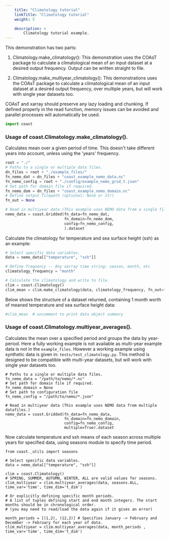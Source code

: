 ```yaml
---
    title: "Climatology tutorial"
    linkTitle: "Climatology tutorial"
    weight: 5

    description: >
        Climatology tutorial example.
---
```

This demonstration has two parts:

1)  Climatology.make_climatology():
    This demonstration uses the COAsT package to calculate a climatological mean of an
    input dataset at a desired output frequency. Output can be written straight
    to file.

2) Climatology.make_multiyear_climatology():
    This demonstrations uses the COAsT package to calculate a climatological mean of an
    input dataset at a desired output frequency, over multiple years, but will work with single year datasets too.

COAsT and xarray should preserve any lazy loading and chunking. If defined
properly in the read function, memory issues can be avoided and parallel
processes will automatically be used.


```python
import coast
```

### Usage of coast.Climatology.make_climatology().

Calculates mean over a given period of time. This doesn't take different years into account, unless using the
'years' frequency.


```python
root = "./"
# Paths to a single or multiple data files.
dn_files = root + "./example_files/"
fn_nemo_dat = dn_files + "coast_example_nemo_data.nc"
fn_nemo_config = root + "./config/example_nemo_grid_t.json"
# Set path for domain file if required.
fn_nemo_dom = dn_files + "coast_example_nemo_domain.nc"
# Define output filepath (optional: None or str)
fn_out = None

# Read in multiyear data (This example uses NEMO data from a single file.)
nemo_data = coast.Gridded(fn_data=fn_nemo_dat,
                          fn_domain=fn_nemo_dom,
                          config=fn_nemo_config,
                          ).dataset

```

Calculate the climatology for temperature and sea surface height (ssh) as an example:


```python
# Select specific data variables.
data = nemo_data[["temperature", "ssh"]]

# Define frequency -- Any xarray time string: season, month, etc
climatology_frequency = "month"

# Calculate the climatology and write to file.
clim = coast.Climatology()
clim_mean = clim.make_climatology(data, climatology_frequency, fn_out=fn_out)
```

Below shows the structure of a dataset returned, containing 1 month worth of meaned temperature and sea surface height data:


```python
#clim_mean  # uncomment to print data object summary
```

### Usage of coast.Climatology.multiyear_averages().

Calculates the mean over a specified period and groups the data by year-period. Here a fully working example is not available as multi-year example data is not in the `example_files`. However a working example using synthetic data is given in: `tests/test_climatology.py`. This method is designed to be compatible with multi-year datasets, but will work with single year datasets too.

```
# Paths to a single or multiple data files.
fn_nemo_data = "/path/to/nemo/*.nc"
# Set path for domain file if required.
fn_nemo_domain = None
# Set path to configuration file
fn_nemo_config = "/path/to/nemo/*.json"

# Read in multiyear data (This example uses NEMO data from multiple datafiles.)
nemo_data = coast.Gridded(fn_data=fn_nemo_data,
                          fn_domain=fn_nemo_domain,
                          config=fn_nemo_config,
                          multiple=True).dataset

```

Now calculate temperature and ssh means of each season across multiple years for specified data, using seasons module to specify time period.

```
from coast._utils import seasons

# Select specific data variables.
data = nemo_data[["temperature", "ssh"]]

clim = coast.Climatology()
# SPRING, SUMMER, AUTUMN, WINTER, ALL are valid values for seasons.
clim_multiyear = clim.multiyear_averages(data, seasons.ALL, time_var='time', time_dim='t_dim')

# Or explicitly defining specific month periods.
# A list of tuples defining start and end month integers. The start months should be in chronological order.
# (you may need to read/load the data again if it gives an error)

month_periods = [(1,2), (12,2)] # Specifies January -> February and December -> February for each year of data. 
clim_multiyear = clim.multiyear_averages(data, month_periods , time_var='time', time_dim='t_dim')
```


```python

```
